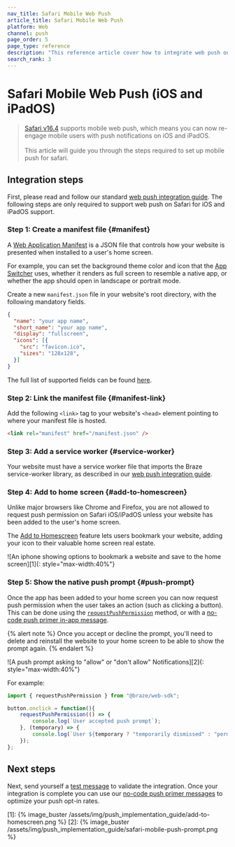 ```yaml
---
nav_title: Safari Mobile Web Push
article_title: Safari Mobile Web Push
platform: Web
channel: push
page_order: 5
page_type: reference
description: "This reference article cover how to integrate web push on your iOS and iPad Safari browsers."
search_rank: 3
---
```


# Safari Mobile Web Push (iOS and iPadOS)

> [Safari v16.4][safari-release-notes] supports mobile web push, which means you can now re-engage mobile users with push notifications on iOS and iPadOS.<br><br>This article will guide you through the steps required to set up mobile push for safari.

## Integration steps

First, please read and follow our standard [web push integration guide][web-push-integration]. The following steps are only required to support web push on Safari for iOS and iPadOS support.

### Step 1: Create a manifest file {#manifest}

A [Web Application Manifest][manifest-file] is a JSON file that controls how your website is presented when installed to a user's home screen.

For example, you can set the background theme color and icon that the [App Switcher][app-switcher] uses, whether it renders as full screen to resemble a native app, or whether the app should open in landscape or portrait mode.

Create a new `manifest.json` file in your website's root directory, with the following mandatory fields. 

```json
{
  "name": "your app name",
  "short_name": "your app name",
  "display": "fullscreen",
  "icons": [{
    "src": "favicon.ico",
    "sizes": "128x128",
  }]
}
```

The full list of supported fields can be found [here][manifest-file].

### Step 2: Link the manifest file {#manifest-link}

Add the following `<link>` tag to your website's `<head>` element pointing to where your manifest file is hosted.

```html
<link rel="manifest" href="/manifest.json" />
```

### Step 3: Add a service worker {#service-worker}

Your website must have a service worker file that imports the Braze service-worker library, as described in our [web push integration guide][service-worker].

### Step 4: Add to home screen {#add-to-homescreen}

Unlike major browsers like Chrome and Firefox, you are not allowed to request push permission on Safari iOS/iPadOS unless your website has been added to the user's home screen. 

The [Add to Homescreen][add-to-homescreen] feature lets users bookmark your website, adding your icon to their valuable home screen real estate.

![An iphone showing options to bookmark a website and save to the home screen][1]{: style="max-width:40%"}

### Step 5: Show the native push prompt {#push-prompt}
Once the app has been added to your home screen you can now request push permission when the user takes an action (such as clicking a button). This can be done using the [`requestPushPermission`][requestPushPermission] method, or with a [no-code push primer in-app message][push-primer].

{% alert note %}
Once you accept or decline the prompt, you'll need to delete and reinstall the website to your home screen to be able to show the prompt again.
{% endalert %}

![A push prompt asking to "allow" or "don't allow" Notifications][2]{: style="max-width:40%"}

For example:

```typescript
import { requestPushPermission } from "@braze/web-sdk";

button.onclick = function(){
    requestPushPermission(() => {
        console.log(`User accepted push prompt`);
    }, (temporary) => {
        console.log(`User ${temporary ? "temporarily dismissed" : "permanently denied"} push prompt`);
    });
};
```


## Next steps

Next, send yourself a [test message][test-message] to validate the integration. Once your integration is complete you can use our [no-code push primer messages][push-primer] to optimize your push opt-in rates.

[webkit-release-notes]: https://webkit.org/blog/13878/web-push-for-web-apps-on-ios-and-ipados/
[safari-release-notes]: https://developer.apple.com/documentation/safari-release-notes/safari-16_4-release-notes
[manifest-file]: https://developer.mozilla.org/en-US/docs/Web/Manifest
[app-switcher]: https://support.apple.com/en-us/HT202070
[add-to-homescreen]: https://support.apple.com/guide/iphone/bookmark-favorite-webpages-iph42ab2f3a7/ios#iph4f9a47bbc
[web-push-integration]: {{site.baseurl}}/developer_guide/platform_integration_guides/web/push_notifications/integration/
[service-worker]: {{site.baseurl}}/developer_guide/platform_integration_guides/web/push_notifications/integration/#step-1-configure-your-sites-service-worker
[test-message]: {{site.baseurl}}/user_guide/engagement_tools/campaigns/testing_and_more/sending_test_messages/
[push-primer]: {{site.baseurl}}/user_guide/message_building_by_channel/push/push_primer_messages/
[requestPushPermission]: https://js.appboycdn.com/web-sdk/latest/doc/modules/braze.html#requestpushpermission
[1]: {% image_buster /assets/img/push_implementation_guide/add-to-homescreen.png %}
[2]: {% image_buster /assets/img/push_implementation_guide/safari-mobile-push-prompt.png %}
